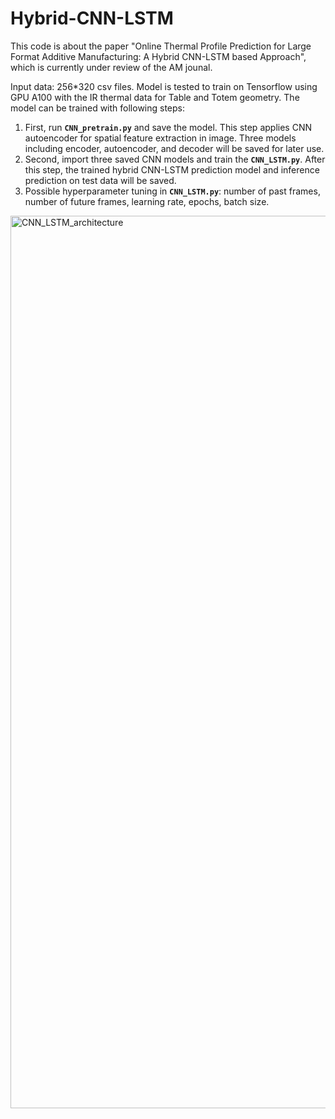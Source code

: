 # Hybrid-CNN-LSTM
This code is about the paper "Online Thermal Profile Prediction for Large Format Additive Manufacturing: A Hybrid CNN-LSTM based Approach", which is currently under review of the AM jounal. 

Input data: 256*320 csv files. Model is tested to train on Tensorflow using GPU A100 with the IR thermal data for Table and Totem geometry. The model can be trained with following steps:

1. First, run **`CNN_pretrain.py`** and save the model. This step applies CNN autoencoder for spatial feature extraction in image. Three models including encoder, autoencoder, and decoder will be saved for later use. 
2. Second, import three saved CNN models and train the **`CNN_LSTM.py`**. After this step, the trained hybrid CNN-LSTM prediction model and inference prediction on test data will be saved.
3. Possible hyperparameter tuning in **`CNN_LSTM.py`**: number of past frames, number of future frames, learning rate, epochs, batch size.
<img width="1428" alt="CNN_LSTM_architecture" src="https://github.com/user-attachments/assets/41e36c07-1609-499a-9477-506d9962a216" />
